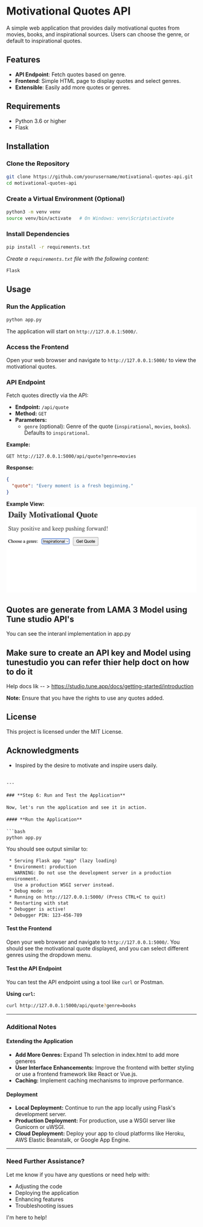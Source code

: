 
# Motivational Quotes API

A simple web application that provides daily motivational quotes from movies, books, and inspirational sources. Users can choose the genre, or default to inspirational quotes.

## Features

- **API Endpoint**: Fetch quotes based on genre.
- **Frontend**: Simple HTML page to display quotes and select genres.
- **Extensible**: Easily add more quotes or genres.

## Requirements

- Python 3.6 or higher
- Flask

## Installation

### Clone the Repository

```bash
git clone https://github.com/yourusername/motivational-quotes-api.git
cd motivational-quotes-api
```

### Create a Virtual Environment (Optional)

```bash
python3 -m venv venv
source venv/bin/activate   # On Windows: venv\Scripts\activate
```

### Install Dependencies

```bash
pip install -r requirements.txt
```

*Create a `requirements.txt` file with the following content:*

```
Flask
```

## Usage

### Run the Application

```bash
python app.py
```

The application will start on `http://127.0.0.1:5000/`.

### Access the Frontend

Open your web browser and navigate to `http://127.0.0.1:5000/` to view the motivational quotes.

### API Endpoint

Fetch quotes directly via the API:

- **Endpoint:** `/api/quote`
- **Method:** `GET`
- **Parameters:**
  - `genre` (optional): Genre of the quote (`inspirational`, `movies`, `books`). Defaults to `inspirational`.

**Example:**

```http
GET http://127.0.0.1:5000/api/quote?genre=movies
```

**Response:**

```json
{
  "quote": "Every moment is a fresh beginning."
}
```

**Example View:**
![alt text](image.png)

## Quotes are generate from LAMA 3 Model using Tune studio API's

You can see the interanl implementation in app.py

## Make sure to create an API key and Model using tunestudio you can refer thier help doct on how to do it 

Help docs lik -- > <https://studio.tune.app/docs/getting-started/introduction>

**Note:** Ensure that you have the rights to use any quotes added.

## License

This project is licensed under the MIT License.

## Acknowledgments

- Inspired by the desire to motivate and inspire users daily.
```

---

### **Step 6: Run and Test the Application**

Now, let's run the application and see it in action.

#### **Run the Application**

```bash
python app.py
```

You should see output similar to:

```
 * Serving Flask app "app" (lazy loading)
 * Environment: production
   WARNING: Do not use the development server in a production environment.
   Use a production WSGI server instead.
 * Debug mode: on
 * Running on http://127.0.0.1:5000/ (Press CTRL+C to quit)
 * Restarting with stat
 * Debugger is active!
 * Debugger PIN: 123-456-789
```

#### **Test the Frontend**

Open your web browser and navigate to `http://127.0.0.1:5000/`. You should see the motivational quote displayed, and you can select different genres using the dropdown menu.

#### **Test the API Endpoint**

You can test the API endpoint using a tool like `curl` or Postman.

**Using `curl`:**

```bash
curl http://127.0.0.1:5000/api/quote?genre=books
```

---

### **Additional Notes**

#### **Extending the Application**

- **Add More Genres:** Expand Th selection in index.html to add more generes
- **User Interface Enhancements:** Improve the frontend with better styling or use a frontend framework like React or Vue.js.
- **Caching:** Implement caching mechanisms to improve performance.

#### **Deployment**

- **Local Deployment:** Continue to run the app locally using Flask's development server.
- **Production Deployment:** For production, use a WSGI server like Gunicorn or uWSGI.
- **Cloud Deployment:** Deploy your app to cloud platforms like Heroku, AWS Elastic Beanstalk, or Google App Engine.

---

### **Need Further Assistance?**

Let me know if you have any questions or need help with:

- Adjusting the code
- Deploying the application
- Enhancing features
- Troubleshooting issues

I'm here to help!
